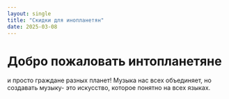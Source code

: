 ```yaml
---
layout: single
title: "Скидки для инопланетян"
date: 2025-03-08
---
```

#  Добро пожаловать интопланетяне

 и просто граждане разных планет!
 Музыка нас всех объединяет, но создавать музыку- это искусство, которое понятно на всех языках.

